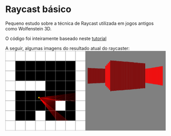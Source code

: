 # Raycast básico

Pequeno estudo sobre a técnica de Raycast utilizada em jogos antigos como Wolfenstein 3D.

O código foi inteiramente baseado neste [tutorial](https://www.youtube.com/watch?v=gYRrGTC7GtA&t=558s "Tutorial do youtube") 

A seguir, algumas imagens do resultado atual do raycaster:
![](Images/imagemRaycaster.png)
